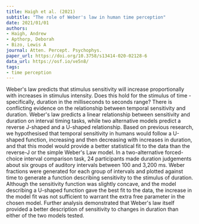 ```yaml
---
title: Haigh et al. (2021)
subtitle: "The role of Weber's law in human time perception"
date: 2021/01/01
authors:
- Haigh, Andrew
- Apthorp, Deborah
- Bizo, Lewis A
journal: Atten. Percept. Psychophys.
paper_url: https://doi.org/10.3758/s13414-020-02128-6
data_url: https://osf.io/ve5n8/
tags:
- time perception
---
```


Weber's law predicts that stimulus sensitivity will increase proportionally with increases in stimulus intensity. Does this hold for the stimulus of time - specifically, duration in the milliseconds to seconds range? There is conflicting evidence on the relationship between temporal sensitivity and duration. Weber's law predicts a linear relationship between sensitivity and duration on interval timing tasks, while two alternative models predict a reverse J-shaped and a U-shaped relationship. Based on previous research, we hypothesised that temporal sensitivity in humans would follow a U-shaped function, increasing and then decreasing with increases in duration, and that this model would provide a better statistical fit to the data than the reverse-J or the simple Weber's Law model. In a two-alternative forced-choice interval comparison task, 24 participants made duration judgements about six groups of auditory intervals between 100 and 3,200 ms. Weber fractions were generated for each group of intervals and plotted against time to generate a function describing sensitivity to the stimulus of duration. Although the sensitivity function was slightly concave, and the model describing a U-shaped function gave the best fit to the data, the increase in the model fit was not sufficient to warrant the extra free parameter in the chosen model. Further analysis demonstrated that Weber's law itself provided a better description of sensitivity to changes in duration than either of the two models tested.
